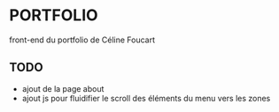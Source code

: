 # PORTFOLIO

front-end du portfolio de Céline Foucart

## TODO
- ajout de la page about
- ajout js pour fluidifier le scroll des éléments du menu vers les zones